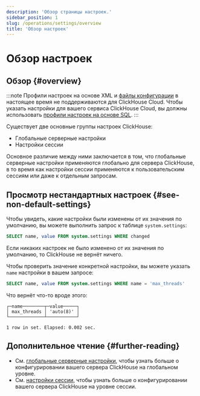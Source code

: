```yaml
---
description: 'Обзор страницы настроек.'
sidebar_position: 1
slug: /operations/settings/overview
title: 'Обзор настроек'
---
```



# Обзор настроек

## Обзор {#overview}

:::note
Профили настроек на основе XML и [файлы конфигурации](/operations/configuration-files) в настоящее время не поддерживаются для ClickHouse Cloud. Чтобы указать настройки для вашего сервиса ClickHouse Cloud, вы должны использовать [профили настроек на основе SQL](/operations/access-rights#settings-profiles-management).
:::

Существует две основные группы настроек ClickHouse:

- Глобальные серверные настройки
- Настройки сессии

Основное различие между ними заключается в том, что глобальные серверные настройки применяются глобально для сервера ClickHouse, в то время как настройки сессии применяются к пользовательским сессиям или даже к отдельным запросам.

## Просмотр нестандартных настроек {#see-non-default-settings}

Чтобы увидеть, какие настройки были изменены от их значения по умолчанию, вы можете выполнить запрос к таблице
`system.settings`:

```sql
SELECT name, value FROM system.settings WHERE changed
```

Если никаких настроек не было изменено от их значения по умолчанию, то ClickHouse не вернёт ничего.

Чтобы проверить значение конкретной настройки, вы можете указать `name` настройки в вашем запросе:

```sql
SELECT name, value FROM system.settings WHERE name = 'max_threads'
```

Что вернёт что-то вроде этого:

```response
┌─name────────┬─value─────┐
│ max_threads │ 'auto(8)' │
└─────────────┴───────────┘

1 row in set. Elapsed: 0.002 sec.
```

## Дополнительное чтение {#further-reading}

- См. [глобальные серверные настройки](/operations/server-configuration-parameters/settings.md), чтобы узнать больше о конфигурировании вашего сервера ClickHouse на глобальном уровне.
- См. [настройки сессии](/operations/settings/settings-query-level.md), чтобы узнать больше о конфигурировании вашего сервера ClickHouse на уровне сессии.
